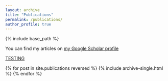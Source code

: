 ```yaml
---
layout: archive
title: "Publications"
permalink: /publications/
author_profile: true
---
```


{% include base_path %}

  You can find my articles on <a href="{{author.googlescholar}}">my Google Scholar profile</a>

<a href="{{ author.googlescholar }}">TESTING</a>

{% for post in site.publications reversed %}
  {% include archive-single.html %}
{% endfor %}
